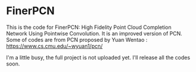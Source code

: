 # FinerPCN
This is the code for FinerPCN: High Fidelity Point Cloud Completion Network Using Pointwise Convolution. It is an improved version of PCN. Some of codes are from PCN proposed by Yuan Wentao : https://www.cs.cmu.edu/~wyuan1/pcn/




I'm a little busy, the full project is not uploaded yet. I'll release all the codes soon.
